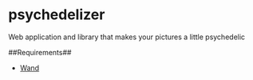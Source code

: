 psychedelizer
=============

Web application and library that makes your pictures a little psychedelic

##Requirements##
* [Wand](http://wand-py.org/)
